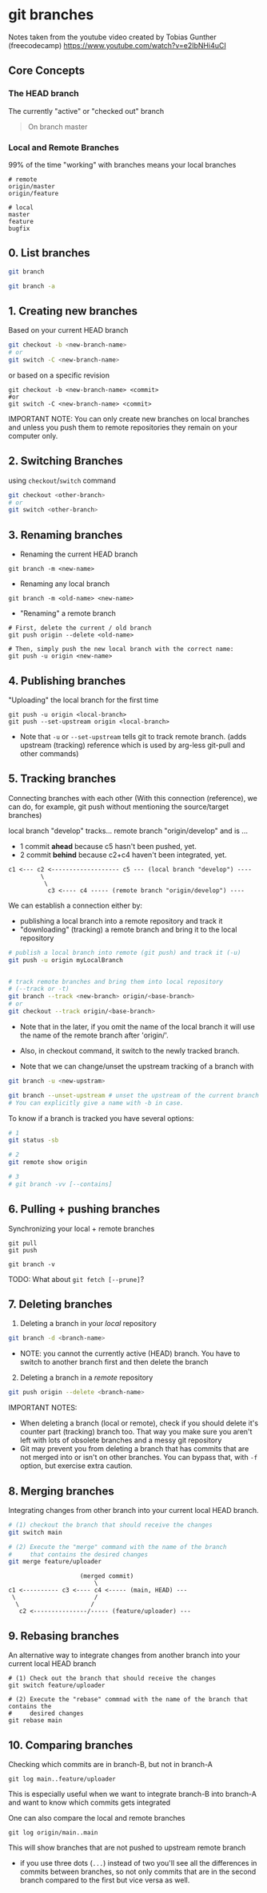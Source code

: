 # git branches

Notes taken from the youtube video created by Tobias Gunther (freecodecamp)
https://www.youtube.com/watch?v=e2IbNHi4uCI


## Core Concepts


### The HEAD branch
<!-- {{{ -->

The currently "active" or "checked out" branch

> On branch master

<!-- }}} -->

### Local and Remote Branches
<!--{{{-->
99% of the time "working" with branches means your
local branches

```
# remote
origin/master
origin/feature

# local
master
feature
bugfix
```
<!--}}}-->

## 0. List branches
<!--{{{-->
```sh
git branch

git branch -a
```
<!--}}}-->

## 1. Creating new branches
<!--{{{-->
Based on your current HEAD branch

```sh
git checkout -b <new-branch-name>
# or
git switch -C <new-branch-name>
```

or based on a specific revision

```
git checkout -b <new-branch-name> <commit>
#or
git switch -C <new-branch-name> <commit>
```

IMPORTANT NOTE: You can only create new branches on local branches and unless you push them to remote repositories they remain on your computer only.
<!--}}}-->

## 2. Switching Branches
<!--{{{-->
using `checkout`/`switch` command

```sh
git checkout <other-branch>
# or
git switch <other-branch>
```
<!--}}}-->

## 3. Renaming branches
<!--{{{-->
- Renaming the current HEAD branch

```
git branch -m <new-name>
```

- Renaming any local branch

```
git branch -m <old-name> <new-name>
```

- "Renaming" a remote branch

```
# First, delete the current / old branch
git push origin --delete <old-name>

# Then, simply push the new local branch with the correct name:
git push -u origin <new-name>
```
<!--}}}-->

## 4. Publishing branches
<!--{{{-->
"Uploading" the local branch for the first time

```
git push -u origin <local-branch>
git push --set-upstream origin <local-branch>
```

- Note that `-u` or `--set-upstream` tells git to track remote branch.
(adds upstream (tracking) reference which is used by arg-less git-pull and other commands)
<!--}}}-->

## 5. Tracking branches
<!--{{{-->
Connecting branches with each other (With this connection (reference), we can do, for example, git push without mentioning the source/target branches)

local branch "develop" tracks... remote branch "origin/develop" and is ...

- 1 commit __ahead__ because c5 hasn't been pushed, yet.
- 2 commit __behind__ because c2+c4 haven't been integrated, yet.


```
c1 <--- c2 <------------------- c5 --- (local branch "develop") ----
         \
          \
           c3 <---- c4 ----- (remote branch "origin/develop") ----

```

We can establish a connection either by:
- publishing a local branch into a remote repository and track it
- "downloading" (tracking) a remote branch and bring it to the local repository


```sh
# publish a local branch into remote (git push) and track it (-u)
git push -u origin myLocalBranch


# track remote branches and bring them into local repository
# (--track or -t)
git branch --track <new-branch> origin/<base-branch>
# or
git checkout --track origin/<base-branch>
```

- Note that in the later, if you omit the name of the local branch it will use the name of the remote branch after 'origin/'.
- Also, in checkout command, it switch to the newly tracked branch.


- Note that we can change/unset the upstream tracking of a branch with

```sh
git branch -u <new-upstram>

git branch --unset-upstream # unset the upstream of the current branch
# You can explicitly give a name with -b in case.
```

To know if a branch is tracked you have several options:

```sh
# 1
git status -sb

# 2
git remote show origin

# 3
# git branch -vv [--contains]
```
<!--}}}-->

## 6. Pulling + pushing branches

Synchronizing your local + remote branches
<!--{{{-->
```
git pull
git push

git branch -v
```

TODO: What about `git fetch [--prune]`?
<!--}}}-->

## 7. Deleting branches
<!--{{{-->
1. Deleting a branch in your _local_ repository

  ```sh
  git branch -d <branch-name>
  ```

  - NOTE: you cannot the currently active (HEAD) branch. You have to switch to
    another branch first and then delete the branch

2. Deleting a branch in a _remote_ repository

  ```sh
  git push origin --delete <branch-name>
  ```

IMPORTANT NOTES:
 - When deleting a branch (local or remote), check if you should delete it's
   counter part (tracking) branch too. That way you make sure you aren't left
   with lots of obsolete branches and a messy git repository
 - Git may prevent you from deleting a branch that has commits that are not
   merged into or isn't on other branches. You can bypass that, with `-f`
   option, but exercise extra caution.
<!--}}}-->

## 8. Merging branches
<!--{{{-->
Integrating changes from other branch
into your current local HEAD branch.

```sh
# (1) checkout the branch that should receive the changes
git switch main

# (2) Execute the "merge" command with the name of the branch
#     that contains the desired changes
git merge feature/uploader
```

```
                    (merged commit)
                        \
c1 <---------- c3 <---- c4 <----- (main, HEAD) ---
 \                      /
  \                    /
   c2 <---------------/----- (feature/uploader) ---
```
<!--}}}-->

## 9. Rebasing branches
<!--{{{-->
An alternative way to integrate changes from another branch into your current
local HEAD branch

```
# (1) Check out the branch that should receive the changes
git switch feature/uploader

# (2) Execute the "rebase" commnad with the name of the branch that contains the
#     desired changes
git rebase main
```
<!--}}}-->

## 10. Comparing branches

Checking which commits are in branch-B, but not in branch-A

```
git log main..feature/uploader
```

This is especially useful when we want to integrate branch-B into branch-A and
want to know which commits gets integrated

One can also compare the local and remote branches

```
git log origin/main..main
```

This will show branches that are not pushed to upstream remote branch

- if you use three dots (`...`) instead of two you'll see all the differences in
  commits between branches, so not only commits that are in the second branch
  compared to the first but vice versa as well.

<!--
vim: foldmethod=marker
-->
